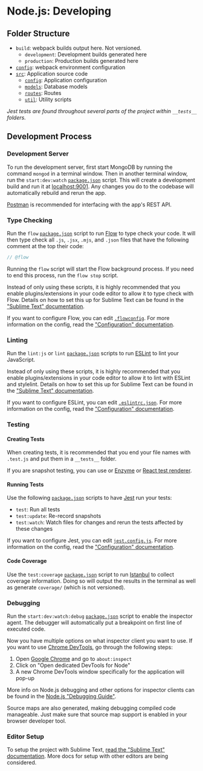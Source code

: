 # Node.js: Developing
## Folder Structure
* `build`: webpack builds output here. Not versioned.
  * `development`: Development builds generated here
  * `production`: Production builds generated here
* [`config`](../../config): webpack environment configuration
* [`src`](../../src): Application source code
  * [`config`](../../src/config): Application configuration
  * [`models`](../../src/assets): Database models
  * [`routes`](../../src/routes): Routes
  * [`util`](../../src/util): Utility scripts

*Jest tests are found throughout several parts of the project within `__tests__` folders.*

## Development Process
### Development Server
To run the development server, first start MongoDB by running the command `mongod` in a terminal window. Then in another terminal window, run the `start:dev:watch` [`package.json`](../../package.json) script. This will create a development build and run it at [localhost:9001](http://localhost:9001). Any changes you do to the codebase will automatically rebuild and rerun the app.

[Postman](https://getpostman.com) is recommended for interfacing with the app's REST API.

### Type Checking
Run the `flow` [`package.json`](../../package.json) script to run [Flow](https://flow.org) to type check your code. It will then type check all `.js`, `.jsx`, `.mjs`, and `.json` files that have the following comment at the top their code:
```javascript
// @flow
```

Running the `flow` script will start the Flow background process. If you need to end this process, run the `flow stop` script.

Instead of only using these scripts, it is highly recommended that you enable plugins/extensions in your code editor to allow it to type check with Flow. Details on how to set this up for Sublime Text can be found in the ["Sublime Text" documentation](../sublime_text.md).

If you want to configure Flow, you can edit [`.flowconfig`](../../.flowconfig). For more information on the config, read the ["Configuration" documentation](configuration.md).

### Linting
Run the `lint:js` or `lint` [`package.json`](../../package.json) scripts to run [ESLint](https://eslint.org) to lint your JavaScript.

Instead of only using these scripts, it is highly recommended that you enable plugins/extensions in your code editor to allow it to lint with ESLint and stylelint. Details on how to set this up for Sublime Text can be found in the ["Sublime Text" documentation](../sublime_text.md).

If you want to configure ESLint, you can edit [`.eslintrc.json`](../../.eslintrc.json). For more information on the config, read the ["Configuration" documentation](configuration.md).

### Testing
#### Creating Tests
When creating tests, it is recommended that you end your file names with `.test.js` and put them in a `__tests__` folder.

If you are snapshot testing, you can use or [Enzyme](https://airbnb.io/enzyme) or [React test renderer](https://reactjs.org/docs/test-renderer.html).

#### Running Tests
Use the following [`package.json`](../../package.json) scripts to have [Jest](https://jestjs.io) run your tests:

* `test`: Run all tests
* `test:update`: Re-record snapshots
* `test:watch`: Watch files for changes and rerun the tests affected by these changes

If you want to configure Jest, you can edit [`jest.config.js`](../../jest.config.js). For more information on the config, read the ["Configuration" documentation](configuration.md).

#### Code Coverage
Use the `test:coverage` [`package.json`](../../package.json) script to run [Istanbul](https://istanbul.js.org) to collect coverage information. Doing so will output the results in the terminal as well as generate `coverage/` (which is not versioned).

### Debugging
Run the `start:dev:watch:debug` [`package.json`](../../package.json) script to enable the inspector agent. The debugger will automatically put a breakpoint on first line of executed code.

Now you have multiple options on what inspector client you want to use. If you want to use [Chrome DevTools](https://developers.google.com/web/tools/chrome-devtools), go through the following steps:

1. Open [Google Chrome](https://google.com/chrome) and go to `about:inspect`
2. Click on "Open dedicated DevTools for Node"
3. A new Chrome DevTools window specifically for the application will pop-up

More info on Node.js debugging and other options for inspector clients can be found in the [Node.js "Debugging Guide"](https://nodejs.org/en/docs/guides/debugging-getting-started).

Source maps are also generated, making debugging compiled code manageable. Just make sure that source map support is enabled in your browser developer tool.

### Editor Setup
To setup the project with Sublime Text, [read the "Sublime Text" documentation](../sublime_text.md). More docs for setup with other editors are being considered.